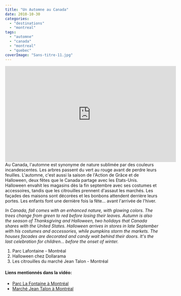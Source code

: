 ```yaml
---
title: "Un Automne au Canada"
date: 2010-10-30
categories: 
  - "destinations"
  - "montreal"
tags: 
  - "automne"
  - "canada"
  - "montreal"
  - "quebec"
coverImage: "Sans-titre-11.jpg"
---
```

<center>
<iframe width="560" height="315" src="https://www.youtube.com/embed/7cxhpYYQjUo" frameborder="0" allowfullscreen></iframe>
</center>
Au Canada, l'automne est synonyme de nature sublimée par des couleurs incandescentes. Les arbres passent du vert au rouge avant de perdre leurs feuilles. L'automne, c'est aussi la saison de l'Action de Grâce et de Halloween, deux fêtes que le Canada partage avec les Etats-Unis. Halloween envahit les magasins dès la fin septembre avec ses costumes et accessoires, tandis que les citrouilles prennent d'assaut les marchés. Les façades des maisons sont décorées et les bonbons attendent derrière leurs portes. Les enfants font une dernière fois la fête... avant l'arrivée de l'hiver.

_In Canada, fall comes with an enhanced nature, with glowing colors. The trees change from green to red before losing their leaves. Autumn is also the season of Thanksgiving and Halloween, two holidays that Canada shares with the United States. Halloween arrives in stores in late September with his costumes and accessories, while pumpkins storm the markets. The houses facades are decorated and candy wait behind their doors. It's the last celebration for children... before the onset of winter._

1. Parc Lafontaine - Montréal
2. Halloween chez Dollarama
3. Les citrouilles du marché Jean Talon - Montréal

#### Liens mentionnés dans la vidéo:

- [Parc La Fontaine à Montréal](http://ville.montreal.qc.ca/portal/page?_pageid=174,4820164&_dad=portal&_schema=PORTAL&nomPage=bt_parc_15)
- [Marché Jean Talon à Montréal](http://www.marche-jean-talon.com/)
